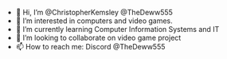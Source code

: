 - 👋 Hi, I’m @ChristopherKemsley @TheDeww555
- 👀 I’m interested in computers and video games.
- 🌱 I’m currently learning Computer Information Systems and IT
- 💞️ I’m looking to collaborate on video game project
- 📫 How to reach me: Discord @TheDeww555

<!---
TheDeww555/TheDeww555 is a ✨ special ✨ repository because its `README.md` (this file) appears on your GitHub profile.
You can click the Preview link to take a look at your changes.
--->
